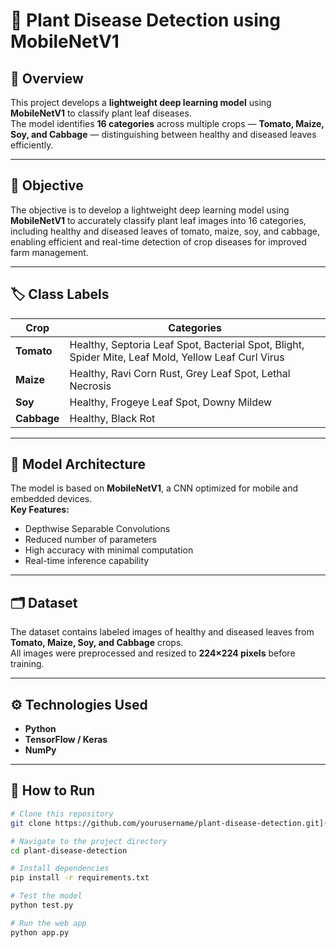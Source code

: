 # 🌿 Plant Disease Detection using MobileNetV1

## 📘 Overview
This project develops a **lightweight deep learning model** using **MobileNetV1** to classify plant leaf diseases.  
The model identifies **16 categories** across multiple crops — **Tomato, Maize, Soy, and Cabbage** — distinguishing between healthy and diseased leaves efficiently.

---

## 🎯 Objective
The objective is to develop a lightweight deep learning model using **MobileNetV1** to accurately classify plant leaf images into 16 categories, including healthy and diseased leaves of tomato, maize, soy, and cabbage, enabling efficient and real-time detection of crop diseases for improved farm management.

---

## 🏷️ Class Labels
| Crop | Categories |
|------|-------------|
| **Tomato** | Healthy, Septoria Leaf Spot, Bacterial Spot, Blight, Spider Mite, Leaf Mold, Yellow Leaf Curl Virus |
| **Maize**  | Healthy, Ravi Corn Rust, Grey Leaf Spot, Lethal Necrosis |
| **Soy**    | Healthy, Frogeye Leaf Spot, Downy Mildew |
| **Cabbage**| Healthy, Black Rot |

---

## 🧠 Model Architecture
The model is based on **MobileNetV1**, a CNN optimized for mobile and embedded devices.  
**Key Features:**
- Depthwise Separable Convolutions  
- Reduced number of parameters  
- High accuracy with minimal computation  
- Real-time inference capability  

---

## 🗂️ Dataset
The dataset contains labeled images of healthy and diseased leaves from **Tomato, Maize, Soy, and Cabbage** crops.  
All images were preprocessed and resized to **224×224 pixels** before training.

---

## ⚙️ Technologies Used
- **Python**
- **TensorFlow / Keras**
- **NumPy**

---

## 🚀 How to Run

```bash
# Clone this repository
git clone https://github.com/yourusername/plant-disease-detection.git](https://github.com/yourusername/plant-disease-detection.git](https://github.com/yourusername/plant-disease-detection.git

# Navigate to the project directory
cd plant-disease-detection

# Install dependencies
pip install -r requirements.txt

# Test the model
python test.py

# Run the web app
python app.py
